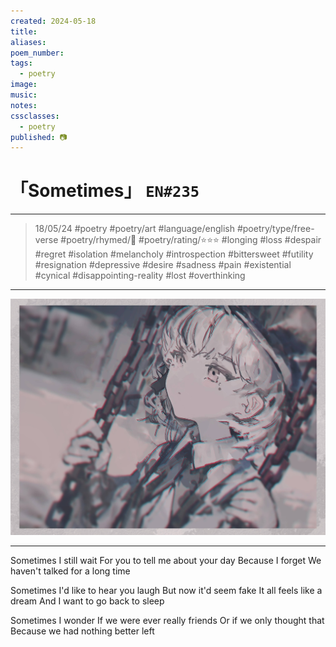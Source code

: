 ```yaml
---
created: 2024-05-18
title:
aliases:
poem_number:
tags:
  - poetry
image:
music:
notes:
cssclasses:
  - poetry
published: 📷
---
```

# 「Sometimes」 `EN#235`

---

> 18/05/24
> #poetry 
> #poetry/art 
> #language/english 
> #poetry/type/free-verse 
> #poetry/rhymed/🔴 
> #poetry/rating/⭐⭐⭐ 
> #longing #loss #despair #regret #isolation #melancholy #introspection #bittersweet #futility #resignation #depressive #desire #sadness #pain #existential #cynical #disappointing-reality #lost #overthinking 

---

![poem-sometimes](../!art/poem-sometimes.jpg)


---

Sometimes I still wait
For you to tell me about your day
Because I forget 
We haven't talked for a long time

Sometimes I'd like to hear you laugh
But now it'd seem fake
It all feels like a dream
And I want to go back to sleep

Sometimes I wonder
If we were ever really friends
Or if we only thought that 
Because we had nothing better left